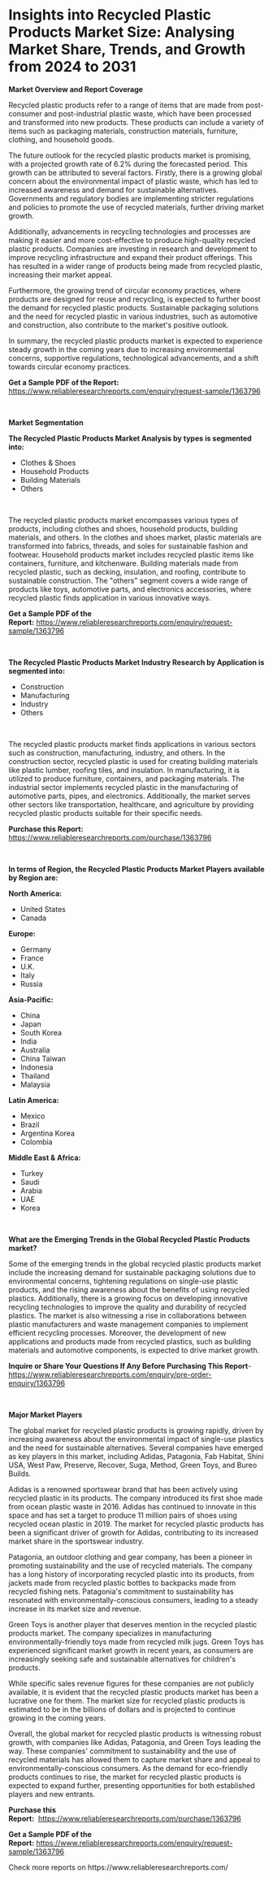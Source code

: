 <p><h1>Insights into Recycled Plastic Products Market Size: Analysing Market Share, Trends, and Growth from 2024 to 2031</h1></p><p><strong>Market Overview and Report Coverage</strong></p>
<p><p>Recycled plastic products refer to a range of items that are made from post-consumer and post-industrial plastic waste, which have been processed and transformed into new products. These products can include a variety of items such as packaging materials, construction materials, furniture, clothing, and household goods.</p><p>The future outlook for the recycled plastic products market is promising, with a projected growth rate of 6.2% during the forecasted period. This growth can be attributed to several factors. Firstly, there is a growing global concern about the environmental impact of plastic waste, which has led to increased awareness and demand for sustainable alternatives. Governments and regulatory bodies are implementing stricter regulations and policies to promote the use of recycled materials, further driving market growth.</p><p>Additionally, advancements in recycling technologies and processes are making it easier and more cost-effective to produce high-quality recycled plastic products. Companies are investing in research and development to improve recycling infrastructure and expand their product offerings. This has resulted in a wider range of products being made from recycled plastic, increasing their market appeal.</p><p>Furthermore, the growing trend of circular economy practices, where products are designed for reuse and recycling, is expected to further boost the demand for recycled plastic products. Sustainable packaging solutions and the need for recycled plastic in various industries, such as automotive and construction, also contribute to the market's positive outlook.</p><p>In summary, the recycled plastic products market is expected to experience steady growth in the coming years due to increasing environmental concerns, supportive regulations, technological advancements, and a shift towards circular economy practices.</p></p>
<p><strong>Get a Sample PDF of the Report:</strong> <a href="https://www.reliableresearchreports.com/enquiry/request-sample/1363796">https://www.reliableresearchreports.com/enquiry/request-sample/1363796</a></p>
<p>&nbsp;</p>
<p><strong>Market Segmentation</strong></p>
<p><strong>The Recycled Plastic Products Market Analysis by types is segmented into:</strong></p>
<p><ul><li>Clothes & Shoes</li><li>Household Products</li><li>Building Materials</li><li>Others</li></ul></p>
<p>&nbsp;</p>
<p><p>The recycled plastic products market encompasses various types of products, including clothes and shoes, household products, building materials, and others. In the clothes and shoes market, plastic materials are transformed into fabrics, threads, and soles for sustainable fashion and footwear. Household products market includes recycled plastic items like containers, furniture, and kitchenware. Building materials made from recycled plastic, such as decking, insulation, and roofing, contribute to sustainable construction. The "others" segment covers a wide range of products like toys, automotive parts, and electronics accessories, where recycled plastic finds application in various innovative ways.</p></p>
<p><strong>Get a Sample PDF of the Report:</strong>&nbsp;<a href="https://www.reliableresearchreports.com/enquiry/request-sample/1363796">https://www.reliableresearchreports.com/enquiry/request-sample/1363796</a></p>
<p>&nbsp;</p>
<p><strong>The Recycled Plastic Products Market Industry Research by Application is segmented into:</strong></p>
<p><ul><li>Construction</li><li>Manufacturing</li><li>Industry</li><li>Others</li></ul></p>
<p>&nbsp;</p>
<p><p>The recycled plastic products market finds applications in various sectors such as construction, manufacturing, industry, and others. In the construction sector, recycled plastic is used for creating building materials like plastic lumber, roofing tiles, and insulation. In manufacturing, it is utilized to produce furniture, containers, and packaging materials. The industrial sector implements recycled plastic in the manufacturing of automotive parts, pipes, and electronics. Additionally, the market serves other sectors like transportation, healthcare, and agriculture by providing recycled plastic products suitable for their specific needs.</p></p>
<p><strong>Purchase this Report:</strong>&nbsp; <a href="https://www.reliableresearchreports.com/purchase/1363796">https://www.reliableresearchreports.com/purchase/1363796</a></p>
<p>&nbsp;</p>
<p><strong>In terms of Region, the Recycled Plastic Products Market Players available by Region are:</strong></p>
<p>
    <p> <strong> North America: </strong>
        <ul>
            <li>United States</li>
            <li>Canada</li>
        </ul>
        </p> 
    <p> <strong> Europe: </strong>
        <ul>
            <li>Germany</li>
            <li>France</li>
            <li>U.K.</li>
            <li>Italy</li>
            <li>Russia</li>
        </ul>
        </p> 
    <p> <strong> Asia-Pacific: </strong>
        <ul>
            <li>China</li>
            <li>Japan</li>
            <li>South Korea</li>
            <li>India</li>
            <li>Australia</li>
            <li>China Taiwan</li>
            <li>Indonesia</li>
            <li>Thailand</li>
            <li>Malaysia</li>
        </ul>
        </p> 
    <p> <strong> Latin America: </strong>
        <ul>
            <li>Mexico</li>
            <li>Brazil</li>
            <li>Argentina Korea</li>
            <li>Colombia</li>
        </ul>
        </p> 
    <p> <strong> Middle East & Africa: </strong>
        <ul>
            <li>Turkey</li>
            <li>Saudi</li>
            <li>Arabia</li>
            <li>UAE</li>
            <li>Korea</li>
        </ul>
    </p>
    </p>
<p>&nbsp;</p>
<p><strong>What are the Emerging Trends in the Global Recycled Plastic Products market?</strong></p>
<p><p>Some of the emerging trends in the global recycled plastic products market include the increasing demand for sustainable packaging solutions due to environmental concerns, tightening regulations on single-use plastic products, and the rising awareness about the benefits of using recycled plastics. Additionally, there is a growing focus on developing innovative recycling technologies to improve the quality and durability of recycled plastics. The market is also witnessing a rise in collaborations between plastic manufacturers and waste management companies to implement efficient recycling processes. Moreover, the development of new applications and products made from recycled plastics, such as building materials and automotive components, is expected to drive market growth.</p></p>
<p><strong>Inquire or Share Your Questions If Any Before Purchasing This Report</strong>- <a href="https://www.reliableresearchreports.com/enquiry/pre-order-enquiry/1363796">https://www.reliableresearchreports.com/enquiry/pre-order-enquiry/1363796</a></p>
<p>&nbsp;</p>
<p><strong>Major Market Players</strong></p>
<p><p>The global market for recycled plastic products is growing rapidly, driven by increasing awareness about the environmental impact of single-use plastics and the need for sustainable alternatives. Several companies have emerged as key players in this market, including Adidas, Patagonia, Fab Habitat, Shini USA, West Paw, Preserve, Recover, Suga, Method, Green Toys, and Bureo Builds.</p><p>Adidas is a renowned sportswear brand that has been actively using recycled plastic in its products. The company introduced its first shoe made from ocean plastic waste in 2016. Adidas has continued to innovate in this space and has set a target to produce 11 million pairs of shoes using recycled ocean plastic in 2019. The market for recycled plastic products has been a significant driver of growth for Adidas, contributing to its increased market share in the sportswear industry.</p><p>Patagonia, an outdoor clothing and gear company, has been a pioneer in promoting sustainability and the use of recycled materials. The company has a long history of incorporating recycled plastic into its products, from jackets made from recycled plastic bottles to backpacks made from recycled fishing nets. Patagonia's commitment to sustainability has resonated with environmentally-conscious consumers, leading to a steady increase in its market size and revenue.</p><p>Green Toys is another player that deserves mention in the recycled plastic products market. The company specializes in manufacturing environmentally-friendly toys made from recycled milk jugs. Green Toys has experienced significant market growth in recent years, as consumers are increasingly seeking safe and sustainable alternatives for children's products.</p><p>While specific sales revenue figures for these companies are not publicly available, it is evident that the recycled plastic products market has been a lucrative one for them. The market size for recycled plastic products is estimated to be in the billions of dollars and is projected to continue growing in the coming years.</p><p>Overall, the global market for recycled plastic products is witnessing robust growth, with companies like Adidas, Patagonia, and Green Toys leading the way. These companies' commitment to sustainability and the use of recycled materials has allowed them to capture market share and appeal to environmentally-conscious consumers. As the demand for eco-friendly products continues to rise, the market for recycled plastic products is expected to expand further, presenting opportunities for both established players and new entrants.</p></p>
<p><strong>Purchase this Report:</strong>&nbsp;&nbsp;<a href="https://www.reliableresearchreports.com/purchase/1363796">https://www.reliableresearchreports.com/purchase/1363796</a></p>
<p></p>
<p><strong>Get a Sample PDF of the Report:</strong>&nbsp;<a href="https://www.reliableresearchreports.com/enquiry/request-sample/1363796">https://www.reliableresearchreports.com/enquiry/request-sample/1363796</a></p>
<p>Check more reports on https://www.reliableresearchreports.com/</p>